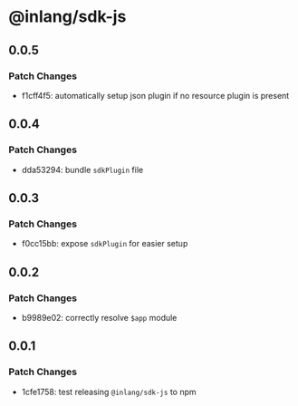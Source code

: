 # @inlang/sdk-js

## 0.0.5

### Patch Changes

- f1cff4f5: automatically setup json plugin if no resource plugin is present

## 0.0.4

### Patch Changes

- dda53294: bundle `sdkPlugin` file

## 0.0.3

### Patch Changes

- f0cc15bb: expose `sdkPlugin` for easier setup

## 0.0.2

### Patch Changes

- b9989e02: correctly resolve `$app` module

## 0.0.1

### Patch Changes

- 1cfe1758: test releasing `@inlang/sdk-js` to npm
